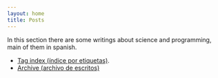 ```yaml
---
layout: home
title: Posts
---
```


In this section there are some writings about science and programming, main of them in spanish. 

- <a href="https://igomezv.github.io/tags/">Tag index (índice por etiquetas)</a>.
- [Archive (archivo de escritos)](archive.html)

 


